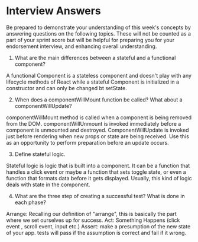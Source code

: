 # Interview Answers
Be prepared to demonstrate your understanding of this week's concepts by answering questions on the following topics. These will not be counted as a part of your sprint score but will be helpful for preparing you for your endorsement interview, and enhancing overall understanding.

1. What are the main differences between a stateful and a functional component?

A functional Component is a stateless component and doesn't play with any lifecycle methods of React while a stateful Component is initialized in a constructor and can only be changed bt setState.

2. When does a componentWillMount function be called? What about a componentWillUpdate?

componentWillMount method is called when a component is being removed from the DOM. componentWillUnmount is invoked immediately before a component is unmounted and destroyed. ComponentWillUpdate is invoked just before rendering when new props or state are being received. Use this as an opportunity to perform preparation before an update occurs.

3. Define stateful logic.

Stateful logic is logic that is built into a component. It can be a function that handles a click event or maybe a function that sets toggle state, or even a function that formats data before it gets displayed. Usually, this kind of logic deals with state in the component. 

4. What are the three step of creating a successful test? What is done in each phase?

Arrange: Recalling our definition of "arrange", this is basically the part where we set ourselves up for success.
Act: Something Happens (click event , scroll event, input etc.)
Assert: make a presumption of the new state of your app. tests will pass if the assumption is correct and fail if it wrong.  
